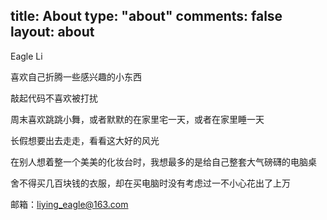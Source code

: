 title: About
type: "about"
comments: false
layout: about
---

Eagle Li

喜欢自己折腾一些感兴趣的小东西

敲起代码不喜欢被打扰

周末喜欢跳跳小舞，或者默默的在家里宅一天，或者在家里睡一天

长假想要出去走走，看看这大好的风光

在别人想着整一个美美的化妆台时，我想最多的是给自己整套大气磅礴的电脑桌

舍不得买几百块钱的衣服，却在买电脑时没有考虑过一不小心花出了上万




邮箱：liying_eagle@163.com